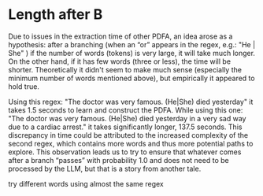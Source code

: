 # Length after B

Due to issues in the extraction time of other PDFA, an idea arose as a hypothesis: after a branching (when an “or” appears in the regex, e.g.: "He | She" ) if the number of words (tokens) is very large, it will take much longer. On the other hand, if it has few words (three or less), the time will be shorter. Theoretically it didn't seem to make much sense (especially the minimum number of words mentioned above), but empirically it appeared to hold true.

Using this regex: "The doctor was very famous. (He|She) died yesterday" it takes 1.5 seconds to learn and construct the PDFA. While using this one: "The doctor was very famous. (He|She) died yesterday in a very sad way due to a cardiac arrest." it takes significantly longer, 137.5 seconds. This discrepancy in time could be attributed to the increased complexity of the second regex, which contains more words and thus more potential paths to explore. This observation leads us to try to ensure that whatever comes after a branch “passes” with probability 1.0 and does not need to be processed by the LLM, but that is a story from another tale. 







try different words using almost the same regex
